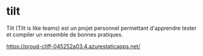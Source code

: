 # tilt
Tilt (Tilt is like teams) est un projet personnel permettant d'apprendre tester et compiler un ensemble de bonnes pratiques.

https://proud-cliff-045252a03.4.azurestaticapps.net/
